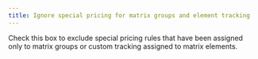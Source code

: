 ```yaml
---
title: Ignore special pricing for matrix groups and element tracking
---
```



Check this box to exclude special pricing rules that have  been assigned only to matrix groups or custom tracking assigned to matrix  elements.
